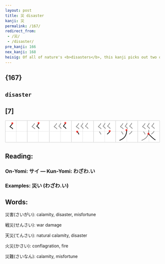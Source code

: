 ```yaml
---
layout: post
title: 災 disaster
kanji: 災
permalink: /167/
redirect_from:
 - /災/
 - /disaster/
pre_kanji: 166
nex_kanji: 168
heisig: Of all of nature's <b>disasters</b>, this kanji picks out two of the worst: <i>floods</i> and <i>fires</i>. To recall the disposition of the elements, think of nature's solution to nature's own problem: a great <i>flood</i> pouring down over a great forest <i>fire</i>.
---
```


## {167}

## `disaster`

## [7]

<div class="stroke"><img src="../images/E781BD.png" /></div>

## Reading:

### On-Yomi: サイ &mdash; Kun-Yomi: わざわ.い

### Examples: 災い (わざわ.い)

## Words:

災害(さいがい): calamity, disaster, misfortune

戦災(せんさい): war damage

天災(てんさい): natural calamity, disaster

火災(かさい): conflagration, fire

災難(さいなん): calamity, misfortune
